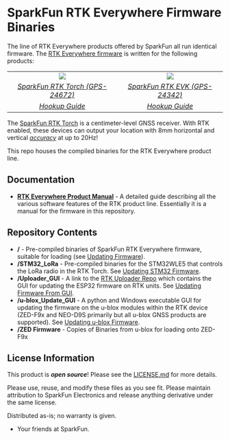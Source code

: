 SparkFun RTK Everywhere Firmware Binaries
===========================================================

The line of RTK Everywhere products offered by SparkFun all run identical firmware. The [RTK Everywhere firmware](https://github.com/sparkfun/SparkFun_RTK_Everywhere_Firmware) is written for the following products:

<table class="table table-hover table-striped table-bordered">
  <tr align="center">
   <td><a href="https://www.sparkfun.com/products/24672"><img src="https://cdn.sparkfun.com/r/455-455/assets/parts/2/4/9/9/7/GPS-24672-RTK-Torch-Featured2.jpg"></a></td>
   <td><a href="https://www.sparkfun.com/products/24342"><img src="https://cdn.sparkfun.com/r/455-455/assets/parts/2/4/7/0/6/24342-RTK-EVK-Action-6.jpg"></a></td>
     </tr>
  <tr align="center">
    <td><a href="https://www.sparkfun.com/products/24672"><i>SparkFun RTK Torch (GPS-24672)</i></a></td>
    <td><a href="https://www.sparkfun.com/products/24342"><i>SparkFun RTK EVK (GPS-24342)</i></a></td>
  </tr>
  <tr align="center">
    <td><a href="https://docs.sparkfun.com/SparkFun_RTK_Torch/"><i>Hookup Guide</i></a></td>
    <td><a href="https://docs.sparkfun.com/SparkFun_RTK_EVK/"><i>Hookup Guide</i></a></td>
  </tr>
</table>

The [SparkFun RTK Torch](https://www.sparkfun.com/products/24672) is a centimeter-level GNSS receiver. With RTK enabled, these devices can output your location with 8mm horizontal and vertical [*accuracy*](https://docs.sparkfun.com/SparkFun_RTK_Everywhere_Firmware/accuracy_verification/) at up to 20Hz!

This repo houses the compiled binaries for the RTK Everywhere product line. 

Documentation
--------------

* **[RTK Everywhere Product Manual](https://docs.sparkfun.com/SparkFun_RTK_Everywhere_Firmware/)** - A detailed guide describing all the various software features of the RTK product line. Essentially it is a manual for the firmware in this repository.

Repository Contents
-------------------

* **/** - Pre-compiled binaries of SparkFun RTK Everywhere firmware, suitable for loading (see [Updating Firmware](https://docs.sparkfun.com/SparkFun_RTK_Firmware/firmware_update/)). 
* **/STM32_LoRa** - Pre-compiled binaries for the STM32WLE5 that controls the LoRa radio in the RTK Torch. See [Updating STM32 Firmware](https://docs.sparkfun.com/SparkFun_RTK_Everywhere_Firmware/firmware_update_stm32/).
* **/Uploader_GUI** - A link to the [RTK Uploader Repo](https://github.com/sparkfun/SparkFun_RTK_Firmware_Uploader) which contains the GUI for updating the ESP32 firmware on RTK units. See [Updating Firmware From GUI](https://docs.sparkfun.com/SparkFun_RTK_Everywhere_Firmware/firmware_update_esp32/#updating-firmware-using-the-uploader-gui).
* **/u-blox_Update_GUI** - A python and Windows executable GUI for updating the firmware on the u-blox modules within the RTK device (ZED-F9x and NEO-D9S primarily but all u-blox GNSS products are supported). See [Updating u-blox Firmware](https://docs.sparkfun.com/SparkFun_RTK_Everywhere_Firmware/firmware_update_ublox/).
* **/ZED Firmware** - Copies of Binaries from u-blox for loading onto ZED-F9x

License Information
-------------------

This product is _**open source**_!  Please see the [LICENSE.md](./LICENSE.md) for more details.

Please use, reuse, and modify these files as you see fit. Please maintain attribution to SparkFun Electronics and release anything derivative under the same license.

Distributed as-is; no warranty is given.

- Your friends at SparkFun.
